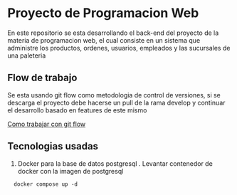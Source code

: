 # Proyecto de Programacion Web
En este repositorio se esta desarrollando el back-end del proyecto de la materia de programacion web, el
cual consiste en un sistema que administre los productos, ordenes, usuarios, empleados y las sucursales de una paleteria

## Flow de trabajo
Se esta usando git flow como metodologia de control de versiones, si se descarga el proyecto debe hacerse un pull de la rama develop y 
continuar el desarrollo basado en features de este mismo

[Como trabajar con git flow](https://www.atlassian.com/es/git/tutorials/comparing-workflows/gitflow-workflow)

## Tecnologias usadas
1. Docker para la base de datos postgresql
   . Levantar contenedor de docker con la imagen de postgresql
  ```
    docker compose up -d
  ```
